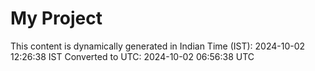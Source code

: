 # My Project

This content is dynamically generated in Indian Time (IST): 2024-10-02 12:26:38 IST
Converted to UTC: 2024-10-02 06:56:38 UTC
